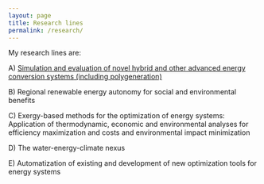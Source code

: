 ```yaml
---
layout: page
title: Research lines
permalink: /research/
---
```


My research lines are:

A) [Simulation and evaluation of novel hybrid and other advanced energy conversion systems (including polygeneration)](http://fontina-petrakopoulou.github.io/researchlineA/) 

B) Regional renewable energy autonomy for social and environmental benefits

C) Exergy-based methods for the optimization of energy systems: Application of thermodynamic, economic and environmental analyses for efficiency maximization and costs and environmental impact minimization

D) The water-energy-climate nexus

E) Automatization of existing and development of new optimization tools for energy systems

